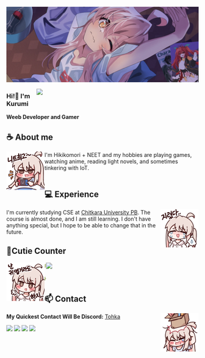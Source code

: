 <div align="center">
<!-- ![](https://typograssy.deno.dev/api?text=お兄ちゃんはおしまい!&l0=none&bg=none&frame=none&speed=100&comment=) -->
<!-- ![](https://typograssy.deno.dev/api?text=お兄ちゃんはおしまい!&l0=none&l1=00cce6&l2=80f1ff&l3=009eb3&l4=caf9ff&bg=none&frame=none&speed=100&comment=) -->

</div>

![Preview](./images/bg.webp)

<a href="https://discord.com/users/632235913992208424"><img align="right" width="425" src="https://lanyard.kyrie25.me/api/632235913992208424?imgStyle=square&gradient=e9d6d5-e9d6d5-f3b1b4-ffffff&bg=0d1117"></a>


### Hi!👋 I'm Kurumi

**Weeb Developer and Gamer** 

## **☕ About me**
<a href="https://github.com/KurumiZph"><img align="left" width="100" src="./images/mahiro_switch.png"></a>
I'm Hikikomori + NEET and my hobbies are playing games, watching anime, reading light novels, and sometimes tinkering with IoT. 
<br><br>

## **💻 Experience**
<a href="https://github.com/KurumiZph"><img align="right" width="100" src="./images/mahiro_cry.png"></a>
I'm currently studying CSE at [Chitkara University PB](https://www.chitkara.edu.in/). The course is almost done, and I am still learning. I don't have anything special, but I hope to be able to change that in the future.

<!-- 
## **📊 Github Stats**
<div><a href="https://github.com/KurumiZph"><img width="100" src="https://cdn.discordapp.com/attachments/1077108830862839848/1107004077621125240/105017051_p13.png"></a><div>
<p align="center"><img width="50%" src="https://github-readme-stats.vercel.app/api?username=KurumiZph&show_icons=true&count_private=true&theme=react&hide_border=true&bg_color=0D1117"/> <img width="45%" src="https://github-readme-stats.vercel.app/api/top-langs/?username=KurumiZph&show_icons=true&count_private=true&theme=react&hide_border=true&bg_color=0D1117&layout=compact"/>
</p> -->

<!-- ## **🎧 Spotify**
<p align="center">
<a href="https://spotify-github-profile.vercel.app/api/view?uid=z8vtap612j1ajql4wsyhl074i&redirect=true"><img src="https://spotify-github-profile.vercel.app/api/view?uid=z8vtap612j1ajql4wsyhl074i&cover_image=true&theme=default&show_offline=true&background_color=0d11170&interchange=false&bar_color_cover=true"></a><a href="https://open.spotify.com/user/z8vtap612j1ajql4wsyhl074i?si=6962aa5c8435476f"><img width="525" src="https://spotify-recently-played-readme.vercel.app/api?user=z8vtap612j1ajql4wsyhl074i"></a>
</p> -->

## **🧋Cutie Counter**
<!-- <p align="center">
	<img src="https://moe-counter.glitch.me/get/@KurumiZph?theme=moebooru-h"> <br/>
</p> -->
<a href="https://discord.com/users/738748102311280681"><img align="right" width=400 src="https://count.getloli.com/get/@KurumiZph?theme=gelbooru-h"></a>
<!-- https://moe-counter.glitch.me/get/@KurumiZph?theme=rule34 -->
<a href="https://github.com/KurumiZph"><img align="left" width="100" src="./images/mahiro.png"></a>

```yaml
People who visit my profile :3

Hehe~ another cutie has been caught!
```
<!-- <br><br><br><br> -->
## **📫 Contact**
<a href="https://github.com/KurumiZph"><img align="right" width="100" src="./images/mahiro_box.png" /></a>
**My Quickest Contact Will Be Discord:** [Tohka](https://discord.com/users/632235913992208424)

[![](https://img.shields.io/github/followers/KurumiZph?label=Followers&style=social)](https://github.com/KurumiZph)
[![](https://img.shields.io/badge/Discord-7289DA?logo=discord&logoColor=white)](https://discord.com/users/632235913992208424)
[![](https://img.shields.io/badge/Steam-1a6a98?logo=steam&logoColor=white)](https://steamcommunity.com/id/Rin-Mizuki/)
[![](https://img.shields.io/badge/Mail-D14836?logo=gmail&logoColor=white)](mailto:arishsamria008@gmail.com)
